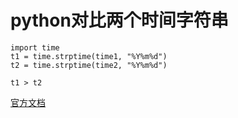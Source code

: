 # python对比两个时间字符串

```
import time
t1 = time.strptime(time1, "%Y%m%d")
t2 = time.strptime(time2, "%Y%m%d")

t1 > t2

```


[官方文档](https://docs.python.org/zh-cn/3/howto/sorting.html)


